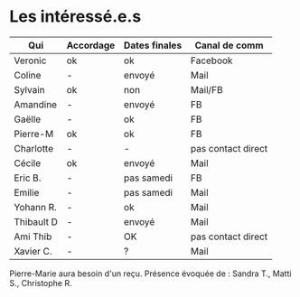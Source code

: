 # Les intéressé.e.s

| Qui       | Accordage | Dates finales | Canal de comm |
|-----------|-----------|---------------|---------------|
| Veronic   | ok | ok | Facebook |
| Coline    | - | envoyé | Mail |
| Sylvain   | ok | non | Mail/FB |
| Amandine  | - | envoyé | FB |
| Gaëlle    | - | ok | FB |
| Pierre-M  | ok | ok | FB |
| Charlotte | - | - | pas contact direct |
| Cécile    | ok | envoyé | Mail |
| Eric B.   | - | pas samedi | FB |
| Emilie    | - | pas samedi | Mail |
| Yohann R. | - | ok | Mail |
| Thibault D| - | envoyé | Mail |
| Ami Thib  |- | OK | pas contact direct |
| Xavier C. | - | ? | Mail |

Pierre-Marie aura besoin d'un reçu.
Présence évoquée de : Sandra T., Matti S., Christophe R.
